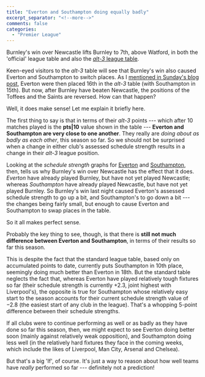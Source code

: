 ```yaml
---
title: "Everton and Southampton doing equally badly"
excerpt_separator: "<!--more-->"
comments: false
categories: 
  - "Premier League"
---
```


Burnley's win over Newcastle lifts Burnley to 7th, above Watford,
in both the 'official' league table and also the
[*alt-3* league table](/leagues/england-premier-league). 

Keen-eyed visitors to the *alt-3* table will see that Burnley's win
also caused Everton and Southampton to switch places. As I 
[mentioned in Sunday's blog post](/2017/10/29/epl), Everton were then
placed 16th in the *alt-3* table (with Southampton in 15th). But now,
after Burnley have beaten Newcastle, the positions of the
Toffees and the Saints are reversed.
How can that happen?

Well, it does make sense!  Let me explain it briefly here.

The first thing to say is that in terms of 
their *alt-3* points --- which after 10 matches played is the **pts\|10**
value shown in the table --- **Everton and Southampton are very close to
one another**.  They really are *doing about as badly as each other*, this season
so far.  So we should not be surprised when a change in either club's assessed 
schedule strength results in a change in their *alt-3* league position.

Looking at the *schedule strength* graphs for 
[Everton](/leagues/england-premier-league/schedule-strength-Eve/) and 
[Southampton](/leagues/england-premier-league/schedule-strength-Sot/), then, 
tells us why Burnley's
win over Newcastle has the effect that it does. *Everton* have already
played Burnley, but have not yet played Newcastle; whereas *Southampton*
have already played Newcastle, but have not yet played Burnley. So Burnley's win last night
caused Everton's assessed schedule strength to go up a bit, and Southampton's
to go down a bit --- the changes being fairly small, but enough to
cause Everton and Southampton to swap places in the table.

So it all makes perfect sense. 

Probably the key thing to see, though, 
is that there is **still not much
difference between Everton and Southampton**, in terms of their results
so far this season. 

This is despite the fact that the standard league table, based
only on accumulated points to date, currently puts Southampton in 10th place, 
seemingly doing much better than 
Everton in 18th. But the standard table neglects the fact that,
whereas Everton
have played relatively tough fixtures so far (their schedule strength is currently 
+2.3, joint highest with Liverpool's), 
the opposite is true for Southampton whose relatively easy start to
the season accounts for their current schedule strength value of &minus;2.8 (the
easiest start of any club in the league). That's
a whopping 5-point difference between their schedule strengths.

If all clubs
were to continue performing as well or as badly as they have done so far this season,
then, we might expect to see Everton doing better soon (mainly against relatively weak
opposition),
and Southampton doing less well 
(in the relatively hard fixtures they face in the coming weeks,
which include the likes of Liverpool, Man City, Arsenal and Chelsea).

But that's a big 'If', of course.  It's just a 
way to reason about how well teams have *really* performed
so far --- definitely not a prediction!









